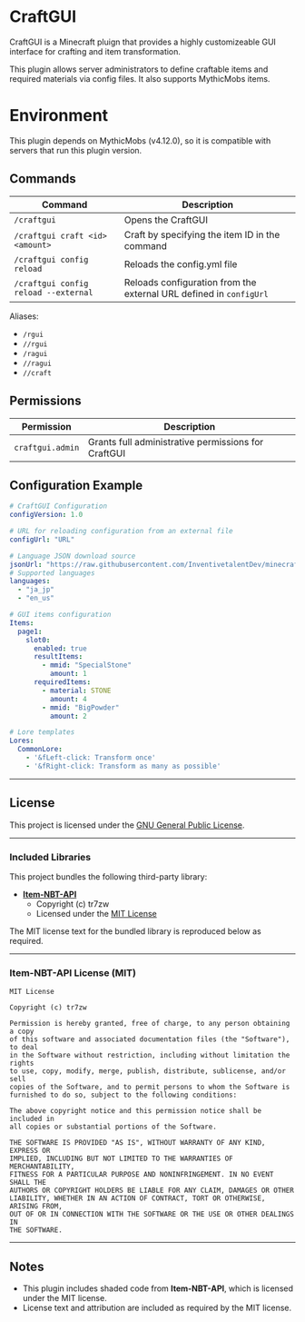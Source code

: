 # CraftGUI

CraftGUI is a Minecraft pluign that provides a highly customizeable GUI interface for crafting and item transformation.

This plugin allows server administrators to define craftable items and required materials via config files.
It also supports MythicMobs items.

# Environment
This plugin depends on MythicMobs (v4.12.0), so it is compatible with servers that run this plugin version.

## Commands

| Command | Description |
|----------|-------------|
| `/craftgui` | Opens the CraftGUI |
| `/craftgui craft <id> <amount>` | Craft by specifying the item ID in the command |
| `/craftgui config reload` | Reloads the config.yml file |
| `/craftgui config reload --external` | Reloads configuration from the external URL defined in `configUrl` |

Aliases:
- `/rgui`
- `//rgui`
- `/ragui`
- `//ragui`
- `//craft`

## Permissions

| Permission | Description |
|-------------|-------------|
| `craftgui.admin` | Grants full administrative permissions for CraftGUI |


## Configuration Example

```yaml
# CraftGUI Configuration
configVersion: 1.0

# URL for reloading configuration from an external file
configUrl: "URL"

# Language JSON download source
jsonUrl: "https://raw.githubusercontent.com/InventivetalentDev/minecraft-assets/1.15.2/assets/minecraft/lang/"
# Supported languages
languages:
  - "ja_jp"
  - "en_us"

# GUI items configuration
Items:
  page1:
    slot0:
      enabled: true
      resultItems:
        - mmid: "SpecialStone"
          amount: 1
      requiredItems:
        - material: STONE
          amount: 4
        - mmid: "BigPowder"
          amount: 2

# Lore templates
Lores:
  CommonLore:
    - '&fLeft-click: Transform once'
    - '&fRight-click: Transform as many as possible'
```

---

## License

This project is licensed under the [GNU General Public License](LICENSE).

---

### Included Libraries

This project bundles the following third-party library:

- **[Item-NBT-API](https://github.com/tr7zw/Item-NBT-API)**  
  - Copyright (c) tr7zw  
  - Licensed under the [MIT License](https://opensource.org/licenses/MIT)

The MIT license text for the bundled library is reproduced below as required.

---

### Item-NBT-API License (MIT)

```
MIT License

Copyright (c) tr7zw

Permission is hereby granted, free of charge, to any person obtaining a copy
of this software and associated documentation files (the "Software"), to deal
in the Software without restriction, including without limitation the rights
to use, copy, modify, merge, publish, distribute, sublicense, and/or sell
copies of the Software, and to permit persons to whom the Software is
furnished to do so, subject to the following conditions:

The above copyright notice and this permission notice shall be included in
all copies or substantial portions of the Software.

THE SOFTWARE IS PROVIDED "AS IS", WITHOUT WARRANTY OF ANY KIND, EXPRESS OR
IMPLIED, INCLUDING BUT NOT LIMITED TO THE WARRANTIES OF MERCHANTABILITY,
FITNESS FOR A PARTICULAR PURPOSE AND NONINFRINGEMENT. IN NO EVENT SHALL THE
AUTHORS OR COPYRIGHT HOLDERS BE LIABLE FOR ANY CLAIM, DAMAGES OR OTHER
LIABILITY, WHETHER IN AN ACTION OF CONTRACT, TORT OR OTHERWISE, ARISING FROM,
OUT OF OR IN CONNECTION WITH THE SOFTWARE OR THE USE OR OTHER DEALINGS IN
THE SOFTWARE.
```

---

## Notes

- This plugin includes shaded code from **Item-NBT-API**, which is licensed under the MIT license.
- License text and attribution are included as required by the MIT license.

